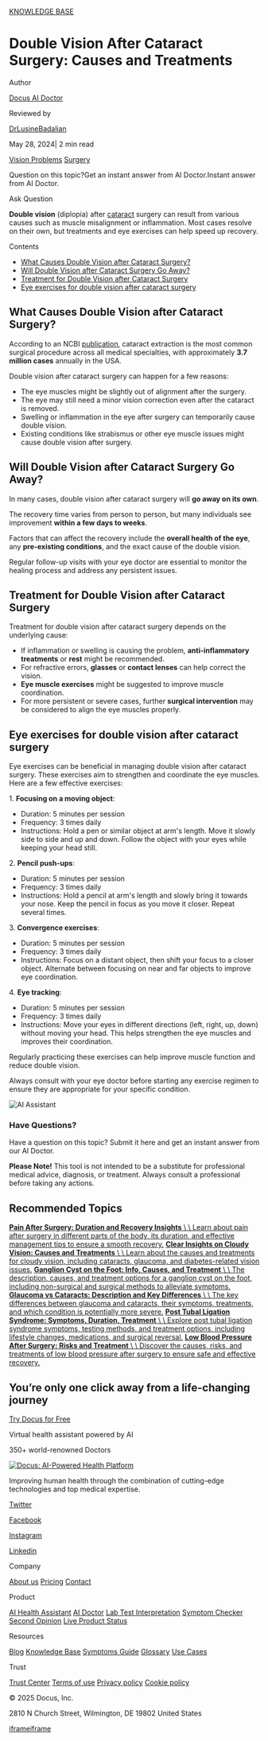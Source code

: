 [KNOWLEDGE BASE](https://docus.ai/knowledge-base)

# Double Vision After Cataract Surgery: Causes and Treatments

Author

[Docus AI Doctor](https://docus.ai/ai-doctor)

Reviewed by

[DrLusineBadalian](https://docus.ai/author/dr-lusine-badalian)

May 28, 2024\| 2 min read

[Vision Problems](https://docus.ai/tags/vision-problems) [Surgery](https://docus.ai/tags/surgery)

Question on this topic?Get an instant answer from AI Doctor.Instant answer from AI Doctor.

Ask Question

**Double vision** (diplopia) after [cataract](https://docus.ai/knowledge-base/glaucoma-vs-cataracts) surgery can result from various causes such as muscle misalignment or inflammation. Most cases resolve on their own, but treatments and eye exercises can help speed up recovery.

Contents

- [What Causes Double Vision after Cataract Surgery?](https://docus.ai/knowledge-base/double-vision-after-cataract-surgery#what-causes-double-vision-after-cataract-surgery)
- [Will Double Vision after Cataract Surgery Go Away?](https://docus.ai/knowledge-base/double-vision-after-cataract-surgery#will-double-vision-after-cataract-surgery-go-away)
- [Treatment for Double Vision after Cataract Surgery](https://docus.ai/knowledge-base/double-vision-after-cataract-surgery#treatment-for-double-vision-after-cataract-surgery)
- [Eye exercises for double vision after cataract surgery](https://docus.ai/knowledge-base/double-vision-after-cataract-surgery#eye-exercises-for-double-vision-after-cataract-surgery)

## What Causes Double Vision after Cataract Surgery?

According to an NCBI [publication](https://www.ncbi.nlm.nih.gov/pmc/articles/PMC7812090/), cataract extraction is the most common surgical procedure across all medical specialties, with approximately **3.7 million cases** annually in the USA.

Double vision after cataract surgery can happen for a few reasons:

- The eye muscles might be slightly out of alignment after the surgery.
- The eye may still need a minor vision correction even after the cataract is removed.
- Swelling or inflammation in the eye after surgery can temporarily cause double vision.
- Existing conditions like strabismus or other eye muscle issues might cause double vision after surgery.

## Will Double Vision after Cataract Surgery Go Away?

In many cases, double vision after cataract surgery will **go away on its own**.

The recovery time varies from person to person, but many individuals see improvement **within a few days to weeks**.

Factors that can affect the recovery include the **overall health of the eye**, any **pre-existing conditions**, and the exact cause of the double vision.

Regular follow-up visits with your eye doctor are essential to monitor the healing process and address any persistent issues.

## Treatment for Double Vision after Cataract Surgery

Treatment for double vision after cataract surgery depends on the underlying cause:

- If inflammation or swelling is causing the problem, **anti-inflammatory treatments** or **rest** might be recommended.
- For refractive errors, **glasses** or **contact lenses** can help correct the vision.
- **Eye muscle exercises** might be suggested to improve muscle coordination.
- For more persistent or severe cases, further **surgical intervention** may be considered to align the eye muscles properly.

## Eye exercises for double vision after cataract surgery

Eye exercises can be beneficial in managing double vision after cataract surgery. These exercises aim to strengthen and coordinate the eye muscles. Here are a few effective exercises:

1\. **Focusing on a moving object**:

- Duration: 5 minutes per session
- Frequency: 3 times daily
- Instructions: Hold a pen or similar object at arm's length. Move it slowly side to side and up and down. Follow the object with your eyes while keeping your head still.

2\. **Pencil push-ups**:

- Duration: 5 minutes per session
- Frequency: 3 times daily
- Instructions: Hold a pencil at arm's length and slowly bring it towards your nose. Keep the pencil in focus as you move it closer. Repeat several times.

3\. **Convergence exercises**:

- Duration: 5 minutes per session
- Frequency: 3 times daily
- Instructions: Focus on a distant object, then shift your focus to a closer object. Alternate between focusing on near and far objects to improve eye coordination.

4\. **Eye tracking**:

- Duration: 5 minutes per session
- Frequency: 3 times daily
- Instructions: Move your eyes in different directions (left, right, up, down) without moving your head. This helps strengthen the eye muscles and improves their coordination.

Regularly practicing these exercises can help improve muscle function and reduce double vision.

Always consult with your eye doctor before starting any exercise regimen to ensure they are appropriate for your specific condition.

![AI Assistant](https://docus.ai/images/small-assistant.png)

### Have Questions?

Have a question on this topic? Submit it here and get an instant answer from our AI Doctor.

**Please Note!** This tool is not intended to be a substitute for professional medical advice, diagnosis, or treatment. Always consult a professional before taking any actions.

## Recommended Topics

[**Pain After Surgery: Duration and Recovery Insights** \\
\\
Learn about pain after surgery in different parts of the body, its duration, and effective management tips to ensure a smooth recovery.](https://docus.ai/knowledge-base/pain-after-surgery-duration-and-recovery-insights) [**Clear Insights on Cloudy Vision: Causes and Treatments** \\
\\
Learn about the causes and treatments for cloudy vision, including cataracts, glaucoma, and diabetes-related vision issues.](https://docus.ai/knowledge-base/insights-on-cloudy-vision) [**Ganglion Cyst on the Foot: Info, Causes, and Treatment** \\
\\
The description, causes, and treatment options for a ganglion cyst on the foot, including non-surgical and surgical methods to alleviate symptoms.](https://docus.ai/knowledge-base/ganglion-cyst-foot) [**Glaucoma vs Cataracts: Description and Key Differences** \\
\\
The key differences between glaucoma and cataracts, their symptoms, treatments, and which condition is potentially more severe.](https://docus.ai/knowledge-base/glaucoma-vs-cataracts) [**Post Tubal Ligation Syndrome: Symptoms, Duration, Treatment** \\
\\
Explore post tubal ligation syndrome symptoms, testing methods, and treatment options, including lifestyle changes, medications, and surgical reversal.](https://docus.ai/knowledge-base/post-tubal-ligation-syndrome) [**Low Blood Pressure After Surgery: Risks and Treatment** \\
\\
Discover the causes, risks, and treatments of low blood pressure after surgery to ensure safe and effective recovery.](https://docus.ai/knowledge-base/low-blood-pressure-after-surgery)

## You’re only one click away from a life-changing journey

[Try Docus for Free](https://my.docus.ai/auth/signup)

Virtual health assistant powered by AI

350+ world-renowned Doctors

[![Docus: AI-Powered Health Platform](https://docus.ai/docus-dark-logo.svg)](https://docus.ai/)

Improving human health through the combination of cutting-edge technologies and top medical expertise.

[Twitter](https://twitter.com/docus_ai)

[Facebook](https://www.facebook.com/docusai)

[Instagram](https://www.instagram.com/docus.ai/)

[Linkedin](https://www.linkedin.com/company/docusai/)

Company

[About us](https://docus.ai/about-us) [Pricing](https://docus.ai/pricing) [Contact](https://docus.ai/contact)

Product

[AI Health Assistant](https://docus.ai/ai-health-assistant) [AI Doctor](https://docus.ai/ai-doctor) [Lab Test Interpretation](https://docus.ai/lab-test-interpretation) [Symptom Checker](https://docus.ai/symptom-checker) [Second Opinion](https://docus.ai/second-opinion) [Live Product Status](https://docus.statuspage.io/)

Resources

[Blog](https://docus.ai/blog) [Knowledge Base](https://docus.ai/knowledge-base) [Symptoms Guide](https://docus.ai/symptoms-guide) [Glossary](https://docus.ai/glossary) [Use Cases](https://docus.ai/use-cases)

Trust

[Trust Center](https://trust.docus.ai/) [Terms of use](https://docus.ai/terms-of-use) [Privacy policy](https://docus.ai/privacy-policy) [Cookie policy](https://docus.ai/cookie-policy)

© 2025 Docus, Inc.

2810 N Church Street, Wilmington, DE 19802 United States

[iframe](https://td.doubleclick.net/td/ga/rul?tid=G-C1NR4HEC74&gacid=1485308560.1741381024&gtm=45je5362v874030715z8849365654za200zb849365654&dma=0&gcs=G1--&gcd=13l3l3R3l5l1&npa=0&pscdl=noapi&aip=1&fledge=1&frm=0&tag_exp=102067808~102482433~102539968~102587591~102640600~102643510~102717422~102788824&z=603291392)[iframe](https://td.doubleclick.net/td/rul/11076298198?random=1741381024297&cv=11&fst=1741381024297&fmt=3&bg=ffffff&guid=ON&async=1&gtm=45je5362v874030715z8849365654za200zb849365654&gcd=13l3l3R3l5l1&dma=0&tag_exp=102067808~102482433~102539968~102587591~102640600~102643510~102717422~102788824&u_w=1280&u_h=1024&url=https%3A%2F%2Fdocus.ai%2Fknowledge-base%2Fdouble-vision-after-cataract-surgery&hn=www.googleadservices.com&frm=0&tiba=Double%20Vision%20After%20Cataract%20Surgery%3A%20Causes%20and%20Treatments&npa=0&pscdl=noapi&auid=373078276.1741381024&uaa=&uab=&uafvl=&uamb=0&uam=&uap=&uapv=&uaw=0&fledge=1&data=event%3Dgtag.config)